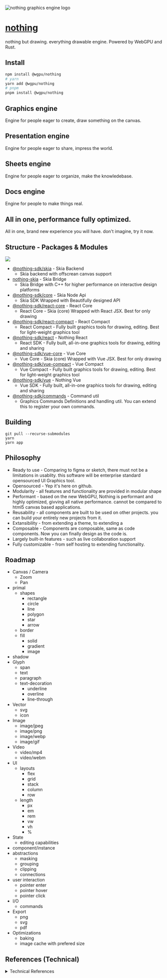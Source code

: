 ![nothing graphics engine logo](./branding/cover.png)

# [nothing](https://nothing.graphics)

nothing but drawing. everything drawable engine. Powered by WebGPU and Rust.

## Install

```bash
npm install @wgpu/nothing
# yarn
yarn add @wgpu/nothing
# pnpm
pnpm install @wgpu/nothing
```

## Graphics engine

Engine for people eager to create, draw something on the canvas.

## Presentation engine

Engine for people eager to share, impress the world.

## Sheets engine

Engine for people eager to organize, make the knowledebase.

## Docs engine

Engine for people to make things real.

## All in one, performance fully optimized.

All in one, brand new experience you will have. don't imagine, try it now.

## Structure - Packages & Modules

![](./branding/project-map.png)

- [@nothing-sdk/skia](./packages/skia-backend) - Skia Backend
  - Skia backend with offscrean canvas support
- [nothing-skia](./packages/nothing-skia) - Skia Bridge
  - Skia Bridge with C++ for higher performance on interactive design platforms
- [@nothing-sdk/core](packages/nothing-core) - Skia Node Api
  - Skia SDK Wrapped with Beautifully designed API
- [@nothing-sdk/react-core](./packages/nothing-react-core) - React Core
  - React Core - Skia (core) Wrapped with React JSX. Best for only drawing
- [@nothing-sdk/react-compact](packages/nothing-react-compact) - React Compact
  - React Compact - Fully built graphics tools for drawing, editing. Best for light-weight graphics tool
- [@nothing-sdk/react](packages/nothing-react) - Nothing React
  - React SDK - Fully built, all-in-one graphics tools for drawing, editing and sharing
- [@nothing-sdk/vue-core](./packages/nothing-vue-core) - Vue Core
  - Vue Core - Skia (core) Wrapped with Vue JSX. Best for only drawing
- [@nothing-sdk/vue-compact](./packages/nothing-vue-compact) - Vue Compact
  - Vue Compact - Fully built graphics tools for drawing, editing. Best for light-weight graphics tool
- [@nothing-sdk/vue](packages/nothing-vue) - Nothing Vue
  - Vue SDK - Fully built, all-in-one graphics tools for drawing, editing and sharing
- [@nothing-sdk/commands](./packages/nothing-util-commands) - Command util
  - Graphics Commands Definitions and handling util. You can extend this to register your own commands.

## Building

```
git pull --recurse-submodules
yarn
yarn app
```

## Philosophy

- Ready to use - Comparing to figma or sketch, there must not be a limitations in usablity. this software will be enterprise standard opensourced UI Graphics tool.
- Opensourced - Yep it's here on github.
- Modularity - all features and functionality are provided in modular shape
- Performant - based on the new WebGPU, Nothing is performant and highly optimized, givving all native performance. cannot be compared to html5 canvas based applications.
- Reusability - all components are built to be used on other projects. you can build your entirely new projects from it.
- Extansibility - from extending a theme, to extending a
- Composable - Components are composable, same as code components. Now you can finally design as the code is.
- Largely built-in features - such as live collaboration support
- Fully customizable - from self hosting to extending functionality.

## Roadmap

- Canvas / Camera
  - Zoom
  - Pan
- primal
  - shapes
    - rectangle
    - circle
    - line
    - polygon
    - star
    - arrow
  - border
  - fill
    - solid
    - gradient
    - image
- shadow
- Glyph
  - span
  - text
  - paragraph
  - text-decoration
    - underline
    - overline
    - line-through
- Vector
  - svg
  - icon
- Image
  - image/jpeg
  - image/png
  - image/webp
  - image/gif
- Video
  - video/mp4
  - video/webm
- UI
  - layouts
    - flex
    - grid
    - stack
    - column
    - row
  - length
    - px
    - em
    - rem
    - vw
    - vh
    - %
- State
  - editing capabilities
- component/instance
- abstractions
  - masking
  - grouping
  - clipping
  - connections
- user interaction
  - pointer enter
  - pointer hover
  - pointer click
- I/O
  - commands
- Export
  - png
  - svg
  - pdf
- Optimizations
  - baking
  - image cache with prefered size

## References (Technical)

<details>
  <summary>
    Technical References  
  </summary>

- https://skia.org/
- https://api.skia.org/
- https://skia.org/docs/user/modules/canvaskit/
- https://groups.google.com/g/skia-discuss
- https://dbdiagram.io/
- https://draw.io/
- https://miro.com/
- http://figma.com/
- https://docs.microsoft.com/en-us/xamarin/xamarin-forms/user-interface/graphics/skiasharp/
- https://github.com/mono/SkiaSharp
- https://docs.microsoft.com/en-us/dotnet/api/skiasharp
- https://konvajs.org/
- https://github.com/rowsncolumns/grid/tree/master/packages/grid
</details>
